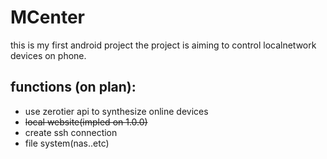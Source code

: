 # MCenter
this is my first android project
the project is aiming to control localnetwork devices on phone. 

## functions (on plan):
+ use zerotier api to synthesize online devices
+ ~~local website(impled on 1.0.0)~~
+ create ssh connection
+ file system(nas..etc)
  

